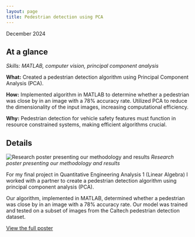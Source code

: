 ```yaml
---
layout: page
title: Pedestrian detection using PCA
---
```

December 2024

## At a glance

*Skills: MATLAB, computer vision, principal component analysis*

**What:** Created a pedestrian detection algorithm using Principal Component Analysis (PCA).

**How:** Implemented algorithm in MATLAB to determine whether a pedestrian was close by in an image with a 78% accuracy rate. Utilized PCA to reduce the dimensionality of the input images, increasing computational efficiency.

**Why:** Pedestrian detection for vehicle safety features must function in resource constrained systems, making efficient algorithms crucial.

## Details
![Research poster presenting our methodology and results]({{site.url}}/assets/images/ped-1.jpg)
*Research poster presenting our methodology and results*

For my final project in Quantitative Engineering Analysis 1 (Linear Algebra) I worked with a partner to create a pedestrian detection algorithm using principal component analysis (PCA).

Our algorithm, implemented in MATLAB, determined whether a pedestrian was close by in an image with a 78% accuracy rate. Our model was trained and tested on a subset of images from the Caltech pedestrian detection dataset.

<p><a href="{{site.url}}/assets/pdfs/pedestrian_detection_poster.pdf" target="_blank">View the full poster</a></p>